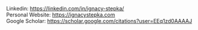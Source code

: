 Linkedin: https://linkedin.com/in/ignacy-stepka/  
Personal Website: https://ignacystepka.com  
Google Scholar: https://scholar.google.com/citations?user=EEq1zd0AAAAJ
